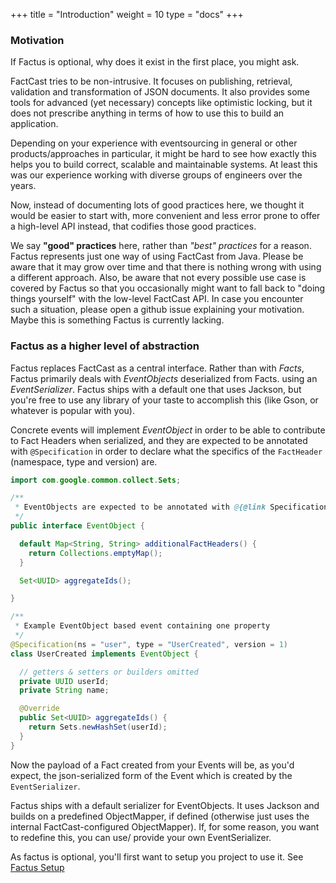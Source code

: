 +++
title = "Introduction"
weight = 10
type = "docs"
+++

### Motivation

If Factus is optional, why does it exist in the first place, you might ask.

FactCast tries to be non-intrusive. It focuses on publishing, retrieval, validation and transformation of JSON documents. It also provides some tools for advanced (yet necessary) concepts like optimistic locking, but it does not prescribe anything in terms of how to use this to build an application.

Depending on your experience with eventsourcing in general or other products/approaches in particular, it might be hard to see how exactly this helps you to build correct, scalable and maintainable systems. At least this was our experience working with diverse groups of engineers over the years.

Now, instead of documenting lots of good practices here, we thought it would be easier to start with, more convenient and less error prone to offer a high-level API instead, that codifies those good practices.

We say **"good" practices** here, rather than _"best" practices_ for a reason. Factus represents just one way of using FactCast from Java. Please be aware that it may grow over time and that there is nothing wrong with using a different approach.
Also, be aware that not every possible use case is covered by Factus so that you occasionally might want to fall back to "doing things yourself" with the low-level FactCast API.
In case you encounter such a situation, please open a github issue explaining your motivation. Maybe this is something Factus is currently lacking.

### Factus as a higher level of abstraction

Factus replaces FactCast as a central interface. Rather than with _Facts_, Factus primarily deals with _EventObjects_ deserialized from Facts.
using an _EventSerializer_. Factus ships with a default one that uses Jackson, but you're free to use any library of your taste to accomplish this (like Gson, or whatever is popular with you).

Concrete events will implement _EventObject_ in order to be able to contribute to Fact Headers when serialized, and they are expected to be annotated with `@Specification` in order to declare what the specifics of the `FactHeader` (namespace, type and version) are.

```java
import com.google.common.collect.Sets;

/**
 * EventObjects are expected to be annotated with @{@link Specification}.
 */
public interface EventObject {

  default Map<String, String> additionalFactHeaders() {
    return Collections.emptyMap();
  }

  Set<UUID> aggregateIds();

}

/**
 * Example EventObject based event containing one property
 */
@Specification(ns = "user", type = "UserCreated", version = 1)
class UserCreated implements EventObject {

  // getters & setters or builders omitted
  private UUID userId;
  private String name;

  @Override
  public Set<UUID> aggregateIds() {
    return Sets.newHashSet(userId);
  }
}
```

Now the payload of a Fact created from your Events will be, as you'd expect, the json-serialized form of the Event which is created by the `EventSerializer`.

Factus ships with a default serializer for EventObjects. It uses Jackson and builds on a predefined ObjectMapper, if defined (otherwise just uses the internal FactCast-configured ObjectMapper).
If, for some reason, you want to redefine this, you can use/ provide your own EventSerializer.

As factus is optional, you'll first want to setup you project to use it. See [Factus Setup](../setup)

